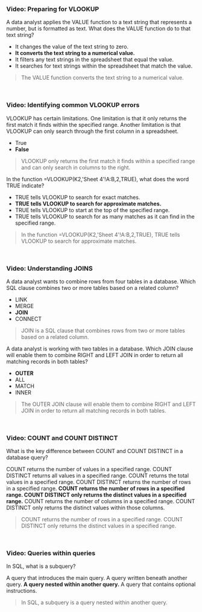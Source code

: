 ### Video: Preparing for VLOOKUP

A data analyst applies the VALUE function to a text string that represents a number, but is formatted as text. What does the VALUE function do to that text string?

* It changes the value of the text string to zero.
* **It converts the text string to a numerical value.**
* It filters any text strings in the spreadsheet that equal the value.
* It searches for text strings within the spreadsheet that match the value.

> The VALUE function converts the text string to a numerical value.

&nbsp;

### Video: Identifying common VLOOKUP errors

VLOOKUP has certain limitations. One limitation is that it only returns the first match it finds within the specified range. Another limitation is that VLOOKUP can only search through the first column in a spreadsheet.


* True
* **False**

> VLOOKUP only returns the first match it finds within a specified range and can only search in columns to the right.


In the function =VLOOKUP(K2,'Sheet 4'!A:B,2,TRUE), what does the word TRUE indicate?

* TRUE tells VLOOKUP to search for exact matches.
* **TRUE tells VLOOKUP to search for approximate matches.**
* TRUE tells VLOOKUP to start at the top of the specified range. 
* TRUE tells VLOOKUP to search for as many matches as it can find in the specified range.

> In the function =VLOOKUP(K2,'Sheet 4'!A:B,2,TRUE), TRUE tells VLOOKUP to search for approximate matches.

&nbsp;

### Video: Understanding JOINS

A data analyst wants to combine rows from four tables in a database. Which SQL clause combines two or more tables based on a related column?

* LINK
* MERGE
* **JOIN**
* CONNECT

> JOIN is a SQL clause that combines rows from two or more tables based on a related column. 

A data analyst is working with two tables in a database. Which JOIN clause will enable them to combine RIGHT and LEFT JOIN in order to return all matching records in both tables?

* **OUTER**
* ALL
* MATCH
* INNER

> The OUTER JOIN clause will enable them to combine RIGHT and LEFT JOIN in order to return all matching records in both tables.

&nbsp;

### Video: COUNT and COUNT DISTINCT

What is the key difference between COUNT and COUNT DISTINCT in a database query?

COUNT returns the number of values in a specified range. COUNT DISTINCT returns all values in a specified range. 
COUNT returns the total values in a specified range. COUNT DISTINCT returns the number of rows in a specified range. 
**COUNT returns the number of rows in a specified range. COUNT DISTINCT only returns the distinct values in a specified range.**
COUNT returns the number of columns in a specified range. COUNT DISTINCT only returns the distinct values within those columns. 

> COUNT returns the number of rows in a specified range. COUNT DISTINCT only returns the distinct values in a specified range. 

&nbsp;

### Video: Queries within queries

In SQL, what is a subquery?

A query that introduces the main query.
A query written beneath another query.
**A query nested within another query.**
A query that contains optional instructions.

> In SQL, a subquery is a query nested within another query.

### 
